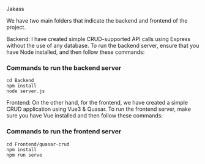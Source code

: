 Jakass

We have two main folders that indicate the backend and frontend of the project.

Backend:
I have created simple CRUD-supported API calls using Express without the use of any database.
To run the backend server, ensure that you have Node installed, and then follow these commands:
### Commands to run the backend server
```
cd Backend
npm install
node server.js
```

Frontend:
On the other hand, for the frontend, we have created a simple CRUD application using Vue3 & Quasar.
To run the frontend server, make sure you have Vue installed and then follow these commands:
### Commands to run the frontend server
```
cd Frontend/quasar-crud
npm install
npm run serve
```